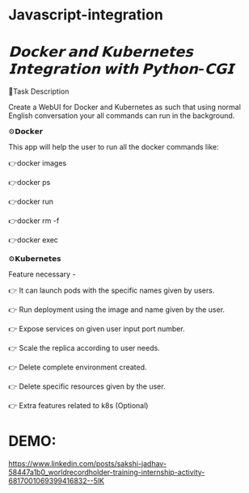 # Javascript-integration

# *𝗗𝗼𝗰𝗸𝗲𝗿 𝗮𝗻𝗱 𝗞𝘂𝗯𝗲𝗿𝗻𝗲𝘁𝗲𝘀 𝗜𝗻𝘁𝗲𝗴𝗿𝗮𝘁𝗶𝗼𝗻 𝘄𝗶𝘁𝗵 𝗣𝘆𝘁𝗵𝗼𝗻-𝗖𝗚𝗜*

📄Task Description  

Create a WebUI for Docker and Kubernetes as such that using normal English conversation your all commands can run in the background.

⚙️𝗗𝗼𝗰𝗸𝗲𝗿

This app will help the user to run all the docker commands like:

 👉docker images
 
 👉docker ps
 
 👉docker run
 
 👉docker rm -f
 
 👉docker exec

⚙️𝗞𝘂𝗯𝗲𝗿𝗻𝗲𝘁𝗲𝘀

Feature necessary -

👉 It can launch pods with the specific names given by users.

👉 Run deployment using the image and name given by the user.

👉 Expose services on given user input port number.

👉 Scale the replica according to user needs.

👉 Delete complete environment created.

👉 Delete specific resources given by the user.

👉 Extra features related to k8s (Optional)

# DEMO: 
https://www.linkedin.com/posts/sakshi-jadhav-58447a1b0_worldrecordholder-training-internship-activity-6817001069399416832--5lK
